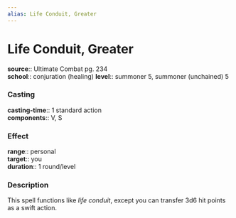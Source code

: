 ```yaml
---
alias: Life Conduit, Greater
---
```


# Life Conduit, Greater 

**source**:: Ultimate Combat pg. 234  
**school**:: conjuration (healing)
**level**:: summoner 5, summoner (unchained) 5

### Casting 

**casting-time**:: 1 standard action  
**components**:: V, S

### Effect 

**range**:: personal  
**target**:: you  
**duration**:: 1 round/level

### Description 

This spell functions like *life conduit*, except you can transfer 3d6 hit points as a swift action.

